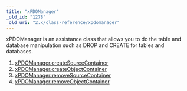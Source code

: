 ```yaml
---
title: "xPDOManager"
_old_id: "1278"
_old_uri: "2.x/class-reference/xpdomanager"
---
```


xPDOManager is an assistance class that allows you to do the table and database manipulation such as DROP and CREATE for tables and databases.

1. [xPDOManager.createSourceContainer](extending-modx/xpdo/class-reference/xpdomanager/xpdomanager.createsourcecontainer)
2. [xPDOManager.createObjectContainer](extending-modx/xpdo/class-reference/xpdomanager/xpdomanager.createobjectcontainer)
3. [xPDOManager.removeSourceContainer](extending-modx/xpdo/class-reference/xpdomanager/xpdomanager.removesourcecontainer)
4. [xPDOManager.removeObjectContainer](extending-modx/xpdo/class-reference/xpdomanager/xpdomanager.removeobjectcontainer)